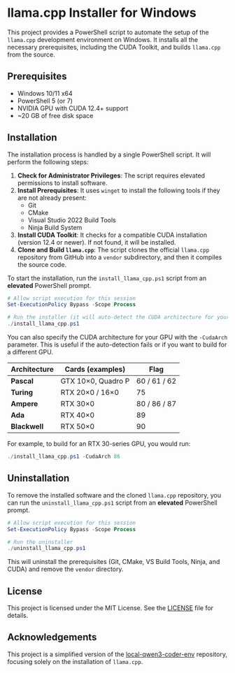 # llama.cpp Installer for Windows

This project provides a PowerShell script to automate the setup of the `llama.cpp` development environment on Windows. It installs all the necessary prerequisites, including the CUDA Toolkit, and builds `llama.cpp` from the source.

## Prerequisites

*   Windows 10/11 x64
*   PowerShell 5 (or 7)
*   NVIDIA GPU with CUDA 12.4+ support
*   ~20 GB of free disk space

## Installation

The installation process is handled by a single PowerShell script. It will perform the following steps:

1.  **Check for Administrator Privileges**: The script requires elevated permissions to install software.
2.  **Install Prerequisites**: It uses `winget` to install the following tools if they are not already present:
    *   Git
    *   CMake
    *   Visual Studio 2022 Build Tools
    *   Ninja Build System
3.  **Install CUDA Toolkit**: It checks for a compatible CUDA installation (version 12.4 or newer). If not found, it will be installed.
4.  **Clone and Build `llama.cpp`**: The script clones the official `llama.cpp` repository from GitHub into a `vendor` subdirectory, and then it compiles the source code.

To start the installation, run the `install_llama_cpp.ps1` script from an **elevated** PowerShell prompt.

```powershell
# Allow script execution for this session
Set-ExecutionPolicy Bypass -Scope Process

# Run the installer (it will auto-detect the CUDA architecture for your GPU)
./install_llama_cpp.ps1
```

You can also specify the CUDA architecture for your GPU with the `-CudaArch` parameter. This is useful if the auto-detection fails or if you want to build for a different GPU.

| Architecture  | Cards (examples)   | Flag         |
| ------------- | ------------------ | ------------ |
| **Pascal**    | GTX 10×0, Quadro P | 60 / 61 / 62 |
| **Turing**    | RTX 20×0 / 16×0    | 75           |
| **Ampere**    | RTX 30×0           | 80 / 86 / 87 |
| **Ada**       | RTX 40×0           | 89           |
| **Blackwell** | RTX 50×0           | 90           |

For example, to build for an RTX 30-series GPU, you would run:

```powershell
./install_llama_cpp.ps1 -CudaArch 86
```

## Uninstallation

To remove the installed software and the cloned `llama.cpp` repository, you can run the `uninstall_llama_cpp.ps1` script from an **elevated** PowerShell prompt.

```powershell
# Allow script execution for this session
Set-ExecutionPolicy Bypass -Scope Process

# Run the uninstaller
./uninstall_llama_cpp.ps1
```

This will uninstall the prerequisites (Git, CMake, VS Build Tools, Ninja, and CUDA) and remove the `vendor` directory.

## License

This project is licensed under the MIT License. See the [LICENSE](LICENSE) file for details.

## Acknowledgements

This project is a simplified version of the [local-qwen3-coder-env](https://github.com/Danmoreng/local-qwen3-coder-env) repository, focusing solely on the installation of `llama.cpp`.
